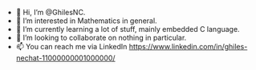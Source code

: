 - 👋 Hi, I’m @GhilesNC.
- 👀 I’m interested in Mathematics in general.
- 🌱 I’m currently learning a lot of stuff, mainly embedded C language.
- 💞️ I’m looking to collaborate on nothing in particular.
- 📫 You can reach me via LinkedIn https://www.linkedin.com/in/ghiles-nechat-11000000001000000/

<!---
GhilesNC/GhilesNC is a ✨ special ✨ repository because its `README.md` (this file) appears on your GitHub profile.
You can click the Preview link to take a look at your changes.
--->
